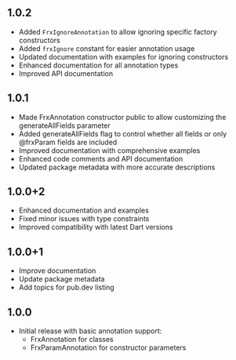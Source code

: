 ## 1.0.2

* Added `FrxIgnoreAnnotation` to allow ignoring specific factory constructors
* Added `frxIgnore` constant for easier annotation usage
* Updated documentation with examples for ignoring constructors
* Enhanced documentation for all annotation types
* Improved API documentation

## 1.0.1

* Made FrxAnnotation constructor public to allow customizing the generateAllFields parameter
* Added generateAllFields flag to control whether all fields or only @frxParam fields are included
* Improved documentation with comprehensive examples
* Enhanced code comments and API documentation
* Updated package metadata with more accurate descriptions

## 1.0.0+2

* Enhanced documentation and examples
* Fixed minor issues with type constraints
* Improved compatibility with latest Dart versions

## 1.0.0+1

* Improve documentation
* Update package metadata
* Add topics for pub.dev listing

## 1.0.0

* Initial release with basic annotation support:
  - FrxAnnotation for classes
  - FrxParamAnnotation for constructor parameters
